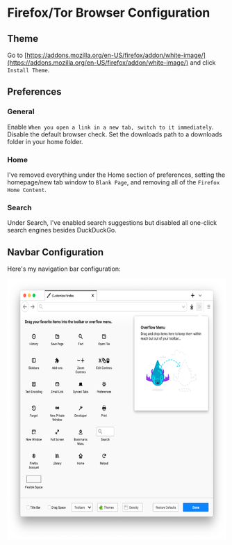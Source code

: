 # Firefox/Tor Browser Configuration

## Theme

Go to [https://addons.mozilla.org/en-US/firefox/addon/white-image/](https://addons.mozilla.org/en-US/firefox/addon/white-image/) and click `Install Theme`.

## Preferences

### General

Enable `When you open a link in a new tab, switch to it immediately`. Disable the default browser check. Set the downloads path to a downloads folder in your home folder.

### Home

I've removed everything under the Home section of preferences, setting the homepage/new tab window to `Blank Page`, and removing all of the `Firefox Home Content`.

### Search

Under Search, I've enabled search suggestions but disabled all one-click search engines besides DuckDuckGo.


## Navbar Configuration

Here's my navigation bar configuration:

<img alt="The Firefox navigation bar configuration menu with only the back and forward buttons, search bar, and downloads button.." src="images/navbar.png" height="600"/>